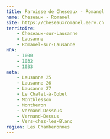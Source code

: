 ```yaml
---
title: Paroisse de Cheseaux - Romanel
name: Cheseaux - Romanel
site: https://cheseauxromanel.eerv.ch
territoire:
    - Cheseaux-sur-Lausanne
    - Lausanne
    - Romanel-sur-Lausanne
NPA:
    - 1000
    - 1032
    - 1033
meta:
    - Lausanne 25
    - Lausanne 26
    - Lausanne 27
    - Le Chalet-à-Gobet
    - Montblesson
    - Montheron
    - Vernand-Dessous
    - Vernand-Dessus
    - Vers-chez-les-Blanc
region: Les Chamberonnes
---
```


